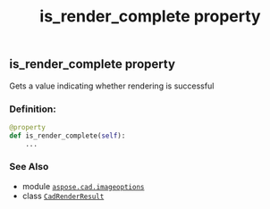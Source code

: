 ﻿---
title: is_render_complete property
second_title: Aspose.CAD for Python via .NET API References
description: 
type: docs
weight: 40
url: /python-net/aspose.cad.imageoptions/cadrenderresult/is_render_complete/
is_root: false
---

## is_render_complete property


Gets a value indicating whether rendering is successful
### Definition:
```python
@property
def is_render_complete(self):
    ...
```

### See Also
* module [`aspose.cad.imageoptions`](../../)
* class [`CadRenderResult`](/cad/python-net/aspose.cad.imageoptions/cadrenderresult)
